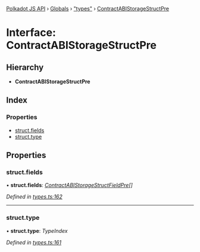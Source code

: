 [Polkadot JS API](../README.md) › [Globals](../globals.md) › ["types"](../modules/_types_.md) › [ContractABIStorageStructPre](_types_.contractabistoragestructpre.md)

# Interface: ContractABIStorageStructPre

## Hierarchy

* **ContractABIStorageStructPre**

## Index

### Properties

* [struct.fields](_types_.contractabistoragestructpre.md#struct.fields)
* [struct.type](_types_.contractabistoragestructpre.md#struct.type)

## Properties

###  struct.fields

• **struct.fields**: *[ContractABIStorageStructFieldPre](_types_.contractabistoragestructfieldpre.md)[]*

*Defined in [types.ts:162](https://github.com/polkadot-js/api/blob/8cc256fdcf/packages/api-contract/src/types.ts#L162)*

___

###  struct.type

• **struct.type**: *TypeIndex*

*Defined in [types.ts:161](https://github.com/polkadot-js/api/blob/8cc256fdcf/packages/api-contract/src/types.ts#L161)*
